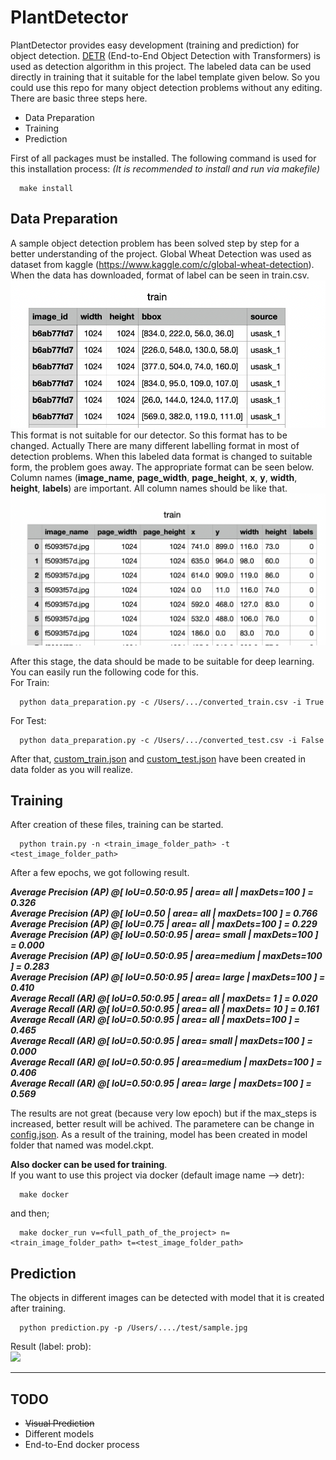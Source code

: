 # PlantDetector
PlantDetector provides easy development (training and prediction) for object detection. [DETR](https://arxiv.org/abs/2005.12872) (End-to-End Object Detection with Transformers) is used as detection algorithm in this project. The labeled data can be used directly in training that it suitable for the label template given below. So you could use this repo for many object detection problems without any editing. There are basic three steps here.  
* Data Preparation  
* Training
* Prediction  


First of all packages must be installed. The following command is used for this installation process:
*_(It is recommended to install and run via makefile)_* 
```
  make install
```
## Data Preparation

A sample object detection problem has been solved step by step for a better understanding of the project. Global Wheat Detection was used as dataset from kaggle (https://www.kaggle.com/c/global-wheat-detection). When the data has downloaded, format of label can be seen in train.csv.  
<img src="images/a1.png" width="600">  
This format is not suitable for our detector. So this format has to be changed. Actually There are many different labelling format in most of detection problems. When this labeled data format is changed to suitable form, the problem goes away. 
The appropriate format can be seen below. Column names (__image_name__, __page_width__, __page_height__, __x__, __y__, __width__, __height__, __labels__) are important. All column names should be like that.  
<img src="images/a2.png" width="600">   

After this stage, the data should be made to be suitable for deep learning. You can easily run the following code for this.  
For Train:
```
  python data_preparation.py -c /Users/.../converted_train.csv -i True
```
For Test:
```
  python data_preparation.py -c /Users/.../converted_test.csv -i False
```
After that, [custom_train.json](/data/json_files/custom_train.json) and [custom_test.json](/data/json_files/custom_test.json) have been created in data folder as you will realize. 

## Training
After creation of these files, training can be started. 
```
  python train.py -n <train_image_folder_path> -t <test_image_folder_path>
```
After a few epochs, we got following result.  
    
___Average Precision  (AP) @[ IoU=0.50:0.95 | area=   all | maxDets=100 ] = 0.326  
 Average Precision  (AP) @[ IoU=0.50      | area=   all | maxDets=100 ] = 0.766  
 Average Precision  (AP) @[ IoU=0.75      | area=   all | maxDets=100 ] = 0.229  
 Average Precision  (AP) @[ IoU=0.50:0.95 | area= small | maxDets=100 ] = 0.000  
 Average Precision  (AP) @[ IoU=0.50:0.95 | area=medium | maxDets=100 ] = 0.283  
 Average Precision  (AP) @[ IoU=0.50:0.95 | area= large | maxDets=100 ] = 0.410  
 Average Recall     (AR) @[ IoU=0.50:0.95 | area=   all | maxDets=  1 ] = 0.020  
 Average Recall     (AR) @[ IoU=0.50:0.95 | area=   all | maxDets= 10 ] = 0.161  
 Average Recall     (AR) @[ IoU=0.50:0.95 | area=   all | maxDets=100 ] = 0.465  
 Average Recall     (AR) @[ IoU=0.50:0.95 | area= small | maxDets=100 ] = 0.000  
 Average Recall     (AR) @[ IoU=0.50:0.95 | area=medium | maxDets=100 ] = 0.406  
 Average Recall     (AR) @[ IoU=0.50:0.95 | area= large | maxDets=100 ] = 0.569___    
     

The results are not great (because very low epoch) but if the max_steps is increased, better result will be achived. The parametere can be change in [config.json](/config.json). As a result of the training, model has been created in model folder that named was model.ckpt. 

__Also docker can be used for training__.  
If you want to use this project via docker (default image name --> detr):
```
  make docker
```
and then;
```
  make docker_run v=<full_path_of_the_project> n=<train_image_folder_path> t=<test_image_folder_path>
```

## Prediction
The objects in different images can be detected with model that it is created after training. 
```
  python prediction.py -p /Users/..../test/sample.jpg
```
Result (label: prob):  
<img src="images/a3.png" width="600">   



-------------------------

## TODO
- <del>Visual Prediction</del>
- Different models
- End-to-End docker process
  
